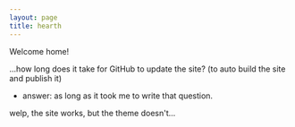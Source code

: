 ```yaml
---
layout: page
title: hearth
---
```


Welcome home!

...how long does it take for GitHub to update the site? (to auto build the site and publish it)
 - answer: as long as it took me to write that question.

welp, the site works, but the theme doesn't...

